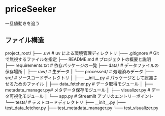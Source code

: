# priceSeeker

一旦値動きを追う

## ファイル構造

project_root/
├── .uv/ # uv による環境管理ディレクトリ
├── .gitignore # Git で無視するファイルを指定
├── README.md # プロジェクトの概要と説明
├── requirements.txt # 依存パッケージの一覧
├── data/ # データファイルの保存場所
│ ├── raw/ # 生データ
│ └── processed/ # 処理済みデータ
├── src/ # ソースコードディレクトリ
│ ├── \_\_init\_\_.py # パッケージとして認識させるためのファイル
│ ├── data_fetcher.py # データ取得モジュール
│ ├── metadata_manager.py# メタデータ保存モジュール
│ ├── visualizer.py # データ可視化モジュール
│ └── app.py # Streamlit アプリのエントリーポイント
└── tests/ # テストコードディレクトリ
├── \_\_init\_\_.py
├── test_data_fetcher.py
├── test_metadata_manager.py
└── test_visualizer.py
